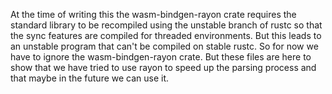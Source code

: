 At the time of writing this the wasm-bindgen-rayon crate requires the standard library to be recompiled using the unstable branch of rustc so that the sync features are compiled for threaded environments. But this leads to an unstable program that can't be compiled on stable rustc. So for now we have to ignore the wasm-bindgen-rayon crate. But these files are here to show that we have tried to use rayon to speed up the parsing process and that maybe in the future we can use it.